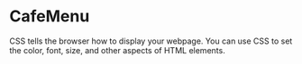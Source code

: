 # CafeMenu
CSS tells the browser how to display your webpage. You can use CSS to set the color, font, size, and other aspects of HTML elements.
